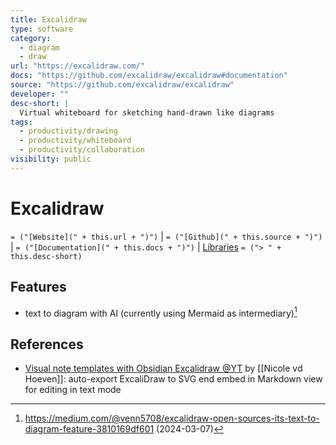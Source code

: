 ```yaml
---
title: Excalidraw
type: software
category:
  - diagram
  - draw
url: "https://excalidraw.com/"
docs: "https://github.com/excalidraw/excalidraw#documentation"
source: "https://github.com/excalidraw/excalidraw"
developer: ""
desc-short: |
  Virtual whiteboard for sketching hand-drawn like diagrams
tags:
  - productivity/drawing
  - productivity/whiteboard
  - productivity/collaboration
visibility: public
---
```

# Excalidraw

`= ("[Website](" + this.url + ")")` |  `= ("[Github](" + this.source + ")")` | `= ("[Documentation](" + this.docs + ")")` | [Libraries](https://libraries.excalidraw.com/)
`= ("> " + this.desc-short)`
## Features

- text to diagram with AI (currently using Mermaid as intermediary)[^medium-text-diagram-ai]

## References

- [Visual note templates with Obsidian Excalidraw @YT](https://www.youtube.com/watch?v=zmgqMZi6QL8) by [[Nicole vd Hoeven]]: auto-export ExcaliDraw to SVG end embed in Markdown view for editing in text mode

[^medium-text-diagram-ai]: <https://medium.com/@venn5708/excalidraw-open-sources-its-text-to-diagram-feature-3810169df601> (2024-03-07)

